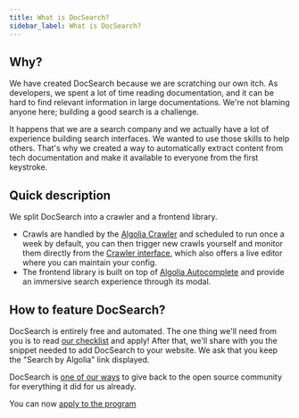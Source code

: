 ```yaml
---
title: What is DocSearch?
sidebar_label: What is DocSearch?
---
```


## Why?

We have created DocSearch because we are scratching our own itch. As developers, we spent a lot of time reading documentation, and it can be hard to find relevant information in large documentations. We're not blaming anyone here; building a good search is a challenge.

It happens that we are a search company and we actually have a lot of experience building search interfaces. We wanted to use those skills to help others. That's why we created a way to automatically extract content from tech documentation and make it available to everyone from the first keystroke.

## Quick description

We split DocSearch into a crawler and a frontend library.

- Crawls are handled by the [Algolia Crawler][4] and scheduled to run once a week by default, you can then trigger new crawls yourself and monitor them directly from the [Crawler interface][5], which also offers a live editor where you can maintain your config.
- The frontend library is built on top of [Algolia Autocomplete][6] and provide an immersive search experience through its modal.

## How to feature DocSearch?

DocSearch is entirely free and automated. The one thing we'll need from you is to read [our checklist][2] and apply! After that, we'll share with you the snippet needed to add DocSearch to your website. We ask that you keep the "Search by Algolia" link displayed.

DocSearch is [one of our ways][1] to give back to the open source community for everything it did for us already.

You can now [apply to the program][3]

[1]: https://opencollective.com/algolia
[2]: who-can-apply
[3]: /apply
[4]: https://www.algolia.com/products/search-and-discovery/crawler/
[5]: https://crawler.algolia.com/
[6]: https://www.algolia.com/doc/ui-libraries/autocomplete/introduction/what-is-autocomplete/
